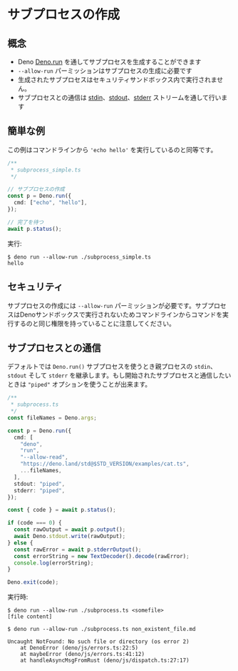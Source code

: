 <!-- # Creating a subprocess -->
# サブプロセスの作成

<!-- ## Concepts -->
## 概念

<!--
- Deno is capable of spawning a subprocess via
  [Deno.run](https://doc.deno.land/builtin/stable#Deno.run)
- `--allow-run` permission is required to spawn a subprocess
- Spawned subprocesses do not run in a security sandbox
- Communicate with the subprocess via the
  [stdin](https://doc.deno.land/builtin/stable#Deno.stdin),
  [stdout](https://doc.deno.land/builtin/stable#Deno.stdout) and
  [stderr](https://doc.deno.land/builtin/stable#Deno.stderr) streams
-->
- Deno [Deno.run](https://doc.deno.land/builtin/stable#Deno.run) を通してサブプロセスを生成することができます
- `--allow-run` パーミッションはサブプロセスの生成に必要です
- 生成されたサブプロセスはセキュリティサンドボックス内で実行されません。
- サブプロセスとの通信は [stdin](https://doc.deno.land/builtin/stable#Deno.stdin)、[stdout](https://doc.deno.land/builtin/stable#Deno.stdout)、[stderr](https://doc.deno.land/builtin/stable#Deno.stderr) ストリームを通して行います

<!-- ## Simple example -->
## 簡単な例

<!-- This example is the equivalent of running `'echo hello'` from the command line. -->
この例はコマンドラインから `'echo hello'` を実行しているのと同等です。

<!--
```ts
/**
 * subprocess_simple.ts
 */

// create subprocess
const p = Deno.run({
  cmd: ["echo", "hello"],
});

// await its completion
await p.status();
```
-->
```ts
/**
 * subprocess_simple.ts
 */

// サブプロセスの作成
const p = Deno.run({
  cmd: ["echo", "hello"],
});

// 完了を待つ
await p.status();
```

<!-- Run it: -->
実行:

```shell
$ deno run --allow-run ./subprocess_simple.ts
hello
```

<!-- ## Security -->
## セキュリティ

<!--
The `--allow-run` permission is required for creation of a subprocess. Be aware
that subprocesses are not run in a Deno sandbox and therefore have the same
permissions as if you were to run the command from the command line yourself.
-->
サブプロセスの作成には `--allow-run` パーミッションが必要です。サブプロセスはDenoサンドボックスで実行されないためコマンドラインからコマンドを実行するのと同じ権限を持っていることに注意してください。

<!-- ## Communicating with subprocesses -->
## サブプロセスとの通信

<!--
By default when you use `Deno.run()` the subprocess inherits `stdin`, `stdout`
and `stderr` of the parent process. If you want to communicate with started
subprocess you can use `"piped"` option.
-->
デフォルトでは `Deno.run()` サブプロセスを使うとき親プロセスの `stdin`、`stdout` そして `stderr` を継承します。もし開始されたサブプロセスと通信したいときは `"piped"` オプションを使うことが出来ます。

```ts
/**
 * subprocess.ts
 */
const fileNames = Deno.args;

const p = Deno.run({
  cmd: [
    "deno",
    "run",
    "--allow-read",
    "https://deno.land/std@$STD_VERSION/examples/cat.ts",
    ...fileNames,
  ],
  stdout: "piped",
  stderr: "piped",
});

const { code } = await p.status();

if (code === 0) {
  const rawOutput = await p.output();
  await Deno.stdout.write(rawOutput);
} else {
  const rawError = await p.stderrOutput();
  const errorString = new TextDecoder().decode(rawError);
  console.log(errorString);
}

Deno.exit(code);
```

<!-- When you run it: -->
実行時:

```shell
$ deno run --allow-run ./subprocess.ts <somefile>
[file content]

$ deno run --allow-run ./subprocess.ts non_existent_file.md

Uncaught NotFound: No such file or directory (os error 2)
    at DenoError (deno/js/errors.ts:22:5)
    at maybeError (deno/js/errors.ts:41:12)
    at handleAsyncMsgFromRust (deno/js/dispatch.ts:27:17)
```
